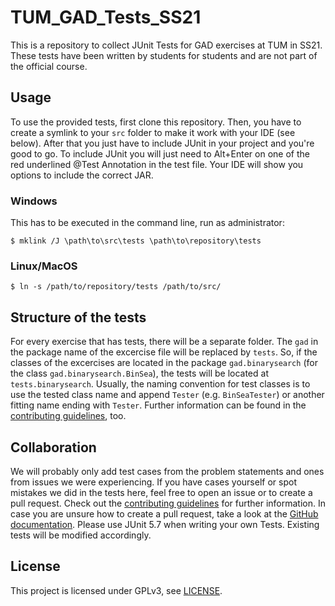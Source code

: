 # TUM_GAD_Tests_SS21

This is a repository to collect JUnit Tests for GAD exercises at TUM in SS21.
These tests have been written by students for students and are not part of the official course.

## Usage

To use the provided tests, first clone this repository.
Then, you have to create a symlink to your `src` folder to make it work with your IDE (see below).
After that you just have to include JUnit in your project and you're good to go.
To include JUnit you will just need to Alt+Enter on one of the red underlined @Test Annotation in the test file.
Your IDE will show you options to include the correct JAR.

### Windows

This has to be executed in the command line, run as administrator:

```
$ mklink /J \path\to\src\tests \path\to\repository\tests
```

### Linux/MacOS

```
$ ln -s /path/to/repository/tests /path/to/src/
```

## Structure of the tests

For every exercise that has tests, there will be a separate folder. The `gad` in the package name of the excercise file will be replaced by `tests`.
So, if the classes of the excercises are located in the package `gad.binarysearch` (for the class `gad.binarysearch.BinSea`), the tests will be located at `tests.binarysearch`.
Usually, the naming convention for test classes is to use the tested class name and append `Tester` (e.g. `BinSeaTester`) or another fitting name ending with `Tester`.
Further information can be found in the [contributing guidelines](docs/CONTRIBUTING.md), too.

## Collaboration

We will probably only add test cases from the problem statements and ones from issues we were experiencing.
If you have cases yourself or spot mistakes we did in the tests here, feel free to open an issue or to create a pull request.
Check out the [contributing guidelines](docs/CONTRIBUTING.md) for further information.
In case you are unsure how to create a pull request, take a look at the [GitHub documentation](https://docs.github.com/en/github/collaborating-with-issues-and-pull-requests/creating-a-pull-request-from-a-fork).
Please use JUnit 5.7 when writing your own Tests. Existing tests will be modified accordingly.

## License

This project is licensed under GPLv3, see [LICENSE](docs/LICENSE).
